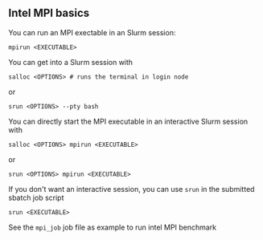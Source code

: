 Intel MPI basics
----------------

You can run an MPI exectable in an Slurm session:
```
mpirun <EXECUTABLE>
```
You can get into a Slurm session with
```
salloc <OPTIONS> # runs the terminal in login node
```
or
```
srun <OPTIONS> --pty bash 
```

You can directly start the MPI executable in an interactive Slurm session with
```
salloc <OPTIONS> mpirun <EXECUTABLE>
```
or
```
srun <OPTIONS> mpirun <EXECUTABLE>
```

If you don't want an interactive session, you can use `srun` in the submitted sbatch job script
```
srun <EXECUTABLE>
```
See the `mpi_job` job file as example to run intel MPI benchmark
